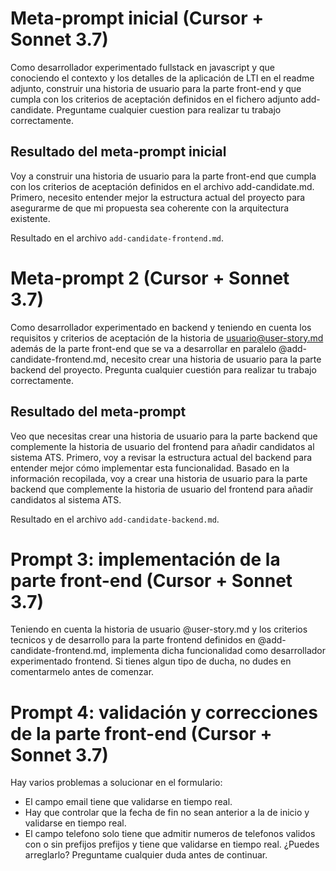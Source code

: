 # Meta-prompt inicial (Cursor + Sonnet 3.7)

Como desarrollador experimentado fullstack en javascript y que conociendo el contexto  y los detalles de la aplicación de LTI  en el readme adjunto, construir una historia de usuario para la parte front-end y que cumpla con los criterios de aceptación definidos en el fichero adjunto add-candidate. Preguntame cualquier cuestion para realizar tu trabajo correctamente.

## Resultado del meta-prompt inicial

Voy a construir una historia de usuario para la parte front-end que cumpla con los criterios de aceptación definidos en el archivo add-candidate.md. Primero, necesito entender mejor la estructura actual del proyecto para asegurarme de que mi propuesta sea coherente con la arquitectura existente.

Resultado en el archivo `add-candidate-frontend.md`.


# Meta-prompt 2 (Cursor + Sonnet 3.7)

Como desarrollador experimentado en backend y teniendo en cuenta los requisitos y criterios de aceptación de la historia de usuario@user-story.md además de la parte front-end que se va a desarrollar en paralelo @add-candidate-frontend.md, necesito crear una historia de usuario para la parte backend del proyecto. Pregunta cualquier cuestión para realizar tu trabajo correctamente.

## Resultado del meta-prompt

Veo que necesitas crear una historia de usuario para la parte backend que complemente la historia de usuario del frontend para añadir candidatos al sistema ATS. Primero, voy a revisar la estructura actual del backend para entender mejor cómo implementar esta funcionalidad.
Basado en la información recopilada, voy a crear una historia de usuario para la parte backend que complemente la historia de usuario del frontend para añadir candidatos al sistema ATS. 

Resultado en el archivo `add-candidate-backend.md`.


# Prompt 3: implementación de la parte front-end (Cursor + Sonnet 3.7)

Teniendo en cuenta la historia de usuario @user-story.md y los criterios tecnicos y de desarrollo para la parte frontend definidos en @add-candidate-frontend.md,  implementa dicha funcionalidad como desarrollador experimentado frontend. Si tienes algun tipo  de ducha, no dudes en comentarmelo antes de comenzar.

# Prompt 4: validación y correcciones de la parte front-end (Cursor + Sonnet 3.7)

Hay varios problemas a solucionar en el formulario:

- El campo email tiene que validarse en tiempo real.
- Hay que controlar que la fecha de fin no sean anterior a la de inicio y validarse en tiempo real.
- El campo telefono solo tiene que admitir numeros de telefonos validos con o sin prefijos prefijos y tiene que validarse en tiempo real.
¿Puedes arreglarlo? Preguntame cualquier duda antes de continuar.